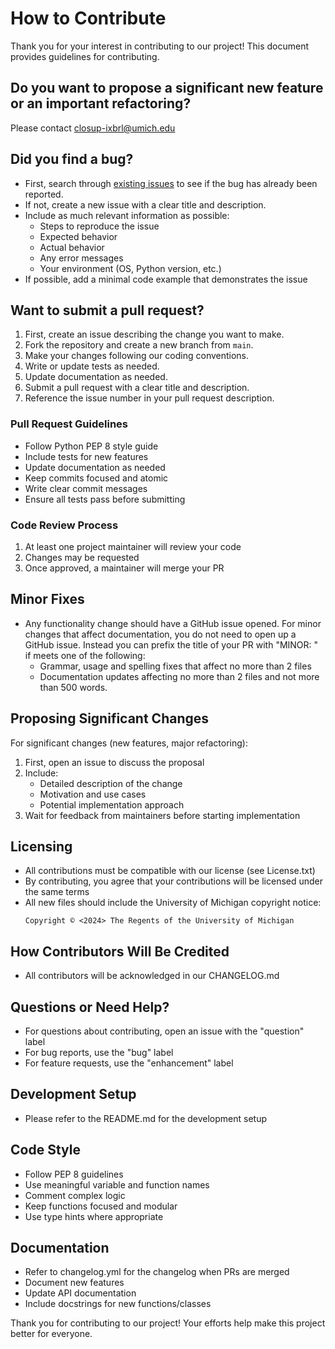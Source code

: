 # How to Contribute

Thank you for your interest in contributing to our project! This document provides guidelines for contributing.

## Do you want to propose a significant new feature or an important refactoring?

Please contact closup-ixbrl@umich.edu

## Did you find a bug?

* First, search through [existing issues](https://github.com/closup/process-xbrl/issues) to see if the bug has already been reported.
* If not, create a new issue with a clear title and description.
* Include as much relevant information as possible:
  * Steps to reproduce the issue
  * Expected behavior
  * Actual behavior
  * Any error messages
  * Your environment (OS, Python version, etc.)
* If possible, add a minimal code example that demonstrates the issue

## Want to submit a pull request?

1. First, create an issue describing the change you want to make.
2. Fork the repository and create a new branch from `main`.
3. Make your changes following our coding conventions.
4. Write or update tests as needed.
5. Update documentation as needed.
6. Submit a pull request with a clear title and description.
7. Reference the issue number in your pull request description.

### Pull Request Guidelines

* Follow Python PEP 8 style guide
* Include tests for new features
* Update documentation as needed
* Keep commits focused and atomic
* Write clear commit messages
* Ensure all tests pass before submitting

### Code Review Process

1. At least one project maintainer will review your code
2. Changes may be requested
3. Once approved, a maintainer will merge your PR

## Minor Fixes

* Any functionality change should have a GitHub issue opened. For minor changes that affect documentation, you do not need to open up a GitHub issue. Instead you can prefix the title of your PR with "MINOR: " if meets one of the following:
  * Grammar, usage and spelling fixes that affect no more than 2 files
  * Documentation updates affecting no more than 2 files and not more than 500 words.

## Proposing Significant Changes

For significant changes (new features, major refactoring):

1. First, open an issue to discuss the proposal
2. Include:
   * Detailed description of the change
   * Motivation and use cases
   * Potential implementation approach
3. Wait for feedback from maintainers before starting implementation

## Licensing

* All contributions must be compatible with our license (see License.txt)
* By contributing, you agree that your contributions will be licensed under the same terms
* All new files should include the University of Michigan copyright notice:
  ```
  Copyright © <2024> The Regents of the University of Michigan
  ```

## How Contributors Will Be Credited

* All contributors will be acknowledged in our CHANGELOG.md

## Questions or Need Help?

* For questions about contributing, open an issue with the "question" label
* For bug reports, use the "bug" label
* For feature requests, use the "enhancement" label

## Development Setup

* Please refer to the README.md for the development setup

## Code Style

* Follow PEP 8 guidelines
* Use meaningful variable and function names
* Comment complex logic
* Keep functions focused and modular
* Use type hints where appropriate

## Documentation

* Refer to changelog.yml for the changelog when PRs are merged
* Document new features
* Update API documentation
* Include docstrings for new functions/classes


Thank you for contributing to our project! Your efforts help make this project better for everyone.

